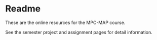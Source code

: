 # Readme

These are the online resources for the MPC-MAP course.

See the semester project and assignment pages for detail information.